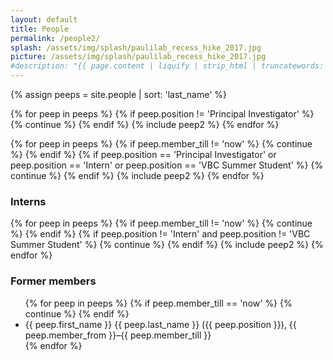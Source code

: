 ```yaml
---
layout: default
title: People
permalink: /people2/
splash: /assets/img/splash/paulilab_recess_hike_2017.jpg
picture: /assets/img/splash/paulilab_recess_hike_2017.jpg
#description: "{{ page.content | liquify | strip_html | truncatewords: 15 }}"
---
```


{% assign peeps = site.people | sort: 'last_name' %}

<div class="peep2-container">

{% for peep in peeps %}
 {% if peep.position != 'Principal Investigator' %}
   {% continue %}
 {% endif %}
 {% include peep2 %}
{% endfor %}

{% for peep in peeps %}
 {% if peep.member_till != 'now' %}
   {% continue %}
 {% endif %}
 {% if peep.position == 'Principal Investigator' or peep.position == 'Intern' or peep.position == 'VBC Summer Student' %}
   {% continue %}
 {% endif %}
 {% include peep2 %}
{% endfor %}

</div>

<h3>Interns</h3>

{% for peep in peeps %}
 {% if peep.member_till != 'now' %}
   {% continue %}
 {% endif %}
 {% if peep.position != 'Intern' and peep.position != 'VBC Summer Student' %}
   {% continue %}
 {% endif %}
 {% include peep2 %}
{% endfor %}

<h3>Former members</h3>

<ul>
{% for peep in peeps %}
 {% if peep.member_till == 'now' %}
  {% continue %}
 {% endif %}
  <li>{{ peep.first_name }} {{ peep.last_name }} ({{ peep.position }}), {{ peep.member_from }}&ndash;{{ peep.member_till }}</li>
{% endfor %}
</ul>

